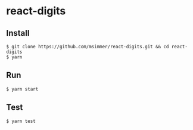 # react-digits

## Install 

```
$ git clone https://github.com/msimmer/react-digits.git && cd react-digits
$ yarn
```

## Run

```
$ yarn start
```

## Test

```
$ yarn test
```

